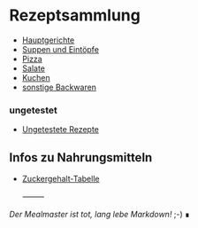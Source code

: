 # Rezeptsammlung

 - [Hauptgerichte](docs/Hauptgerichte)
 - [Suppen und Eintöpfe](https://jimsy2.github.io/Rezepte/docs/Suppen-und-Eintöpfe)
 - [Pizza](https://jimsy2.github.io/Rezepte/docs/Pizza)
 - [Salate](https://jimsy2.github.io/Rezepte/docs/Salate)
 - [Kuchen](https://jimsy2.github.io/Rezepte/docs/Kuchen)
 - [sonstige Backwaren](https://jimsy2.github.io/Rezepte/docs/Backwaren)

### ungetestet

 - [Ungetestete Rezepte](https://jimsy2.github.io/Rezepte/docs/Ungetestete-Rezepte)

## Infos zu Nahrungsmitteln

 - [Zuckergehalt-Tabelle](https://jimsy2.github.io/Rezepte/docs/Zuckergehalt_2017)

   ⸻

*Der Mealmaster ist tot, lang lebe Markdown!* ;-)
∎
